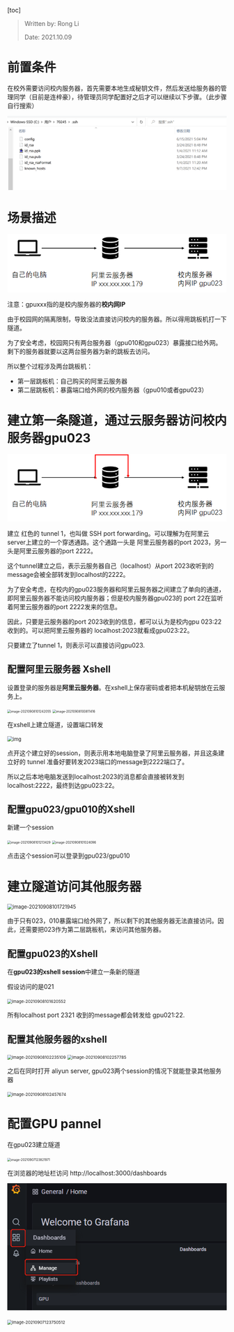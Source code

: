 [toc]



> Written by: Rong Li
>
> Date: 2021.10.09





# 前置条件

在校外需要访问校内服务器，首先需要本地生成秘钥文件，然后发送给服务器的管理同学（目前是连梓豪），待管理员同学配置好之后才可以继续以下步骤。（此步骤自行搜索）



![image-20211009103738645](remote-server-access.assets/image-20211009103738645.png)



# 场景描述

![img](remote-server-access.assets/v2-c2b886cd93c387fc083e7ce44211c18d_b.png)

注意：gpuxxx指的是校内服务器的**校内网IP**

由于校园网的隔离限制，导致没法直接访问校内的服务器。所以得用跳板机打一下隧道。

为了安全考虑，校园网只有两台服务器（gpu010和gpu023）暴露接口给外网。剩下的服务器就要以这两台服务器为新的跳板去访问。

所以整个过程涉及两台跳板机：

- 第一层跳板机：自己购买的阿里云服务器
- 第二层跳板机：暴露端口给外网的校内服务器（gpu010或者gpu023）





# 建立第一条隧道，通过云服务器访问校内服务器gpu023





![img](remote-server-access.assets/v2-6214f40be1d47c2270c7158378ab441c_b.png)

建立 红色的 tunnel 1，也叫做 SSH port forwarding。可以理解为在阿里云server上建立的一个穿透通路。这个通路一头是 阿里云服务器的port 2023，另一头是阿里云服务器的port 2222。

这个tunnel建立之后，表示云服务器自己（localhost）从port 2023收听到的message会被全部转发到localhost的2222。

为了安全考虑，在校内的gpu023服务器和阿里云服务器之间建立了单向的通道，即阿里云服务器不能访问校内服务器；但是校内服务器gpu023的 port 22在监听着阿里云服务器的port  2222发来的信息。

因此，只要是云服务器的port 2023收到的信息，都可以认为是校内gpu 023:22收到的。可以把阿里云服务器的 localhost:2023就看成gpu023:22。

只要建立了tunnel 1，则表示可以直接访问gpu023.



## 配置阿里云服务器 Xshell

设置登录的服务器是**阿里云服务器**。在xshell上保存密码或者把本机秘钥放在云服务上。

<img src="F:/Notes/实验室手册/xshell配置多级跳板机-rong.assets/image-20210908101242055.png" alt="image-20210908101242055" style="zoom:50%;" />



<img src="F:/Notes/实验室手册/xshell配置多级跳板机-rong.assets/image-20210908100811416.png" alt="image-20210908100811416" style="zoom:50%;" />



在xshell上建立隧道，设置端口转发

<img src="F:/Notes/实验室手册/xshell配置多级跳板机-rong.assets/v2-d12962cf3c9525a4a4e1e6d1e375feb9_b.png" alt="img" style="zoom:80%;" />

点开这个建立好的session，则表示用本地电脑登录了阿里云服务器，并且这条建立好的 tunnel 准备好要转发2023端口的message到2222端口了。

所以之后本地电脑发送到localhost:2023的消息都会直接被转发到localhost:2222，最终到达gpu023:22。



## 配置gpu023/gpu010的Xshell



新建一个session

<img src="F:/Notes/实验室手册/xshell配置多级跳板机-rong.assets/image-20210908101213429.png" alt="image-20210908101213429" style="zoom:50%;" />



<img src="F:/Notes/实验室手册/xshell配置多级跳板机-rong.assets/image-20210908101024096.png" alt="image-20210908101024096" style="zoom:50%;" />



点击这个session可以登录到gpu023/gpu010





# 建立隧道访问其他服务器



<img src="F:/Notes/实验室手册/xshell配置多级跳板机-rong.assets/image-20210908101721945.png" alt="image-20210908101721945" style="zoom:80%;" />

由于只有023，010暴露端口给外网了，所以剩下的其他服务器无法直接访问。因此，还需要把023作为第二层跳板机，来访问其他服务器。

## 配置gpu023的Xshell

在**gpu023的xshell session**中建立一条新的隧道

假设访问的是021

<img src="F:/Notes/实验室手册/xshell配置多级跳板机-rong.assets/image-20210908101620552.png" alt="image-20210908101620552" style="zoom:67%;" />



所有localhost port 2321 收到的message都会转发给 gpu021:22.



## 配置其他服务器的xshell





<img src="F:/Notes/实验室手册/xshell配置多级跳板机-rong.assets/image-20210908102235109.png" alt="image-20210908102235109" style="zoom: 67%;" />



<img src="F:/Notes/实验室手册/xshell配置多级跳板机-rong.assets/image-20210908102257785.png" alt="image-20210908102257785" style="zoom:67%;" />



之后在同时打开 aliyun server, gpu023两个session的情况下就能登录其他服务器



<img src="F:/Notes/实验室手册/xshell配置多级跳板机-rong.assets/image-20210908102457674.png" alt="image-20210908102457674" style="zoom: 67%;" />





# 配置GPU pannel



在gpu023建立隧道

<img src="F:/Notes/实验室手册/xshell配置多级跳板机.assets/image-20210907123821971.png" alt="image-20210907123821971" style="zoom:50%;" />



在浏览器的地址栏访问   http://localhost:3000/dashboards



![image-20210907123714063](remote-server-access.assets/image-20210907123714063.png)





<img src="xshell配置多级跳板机.assets/image-20210907123750512.png" alt="image-20210907123750512" style="zoom:67%;" />